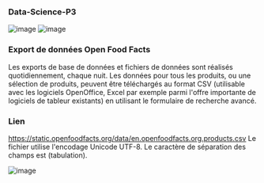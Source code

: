 ### Data-Science-P3
![image](https://user-images.githubusercontent.com/37068938/114171530-b04b3500-9934-11eb-8781-1331446019f7.png)
![image](https://user-images.githubusercontent.com/37068938/116997953-cce14f80-acdd-11eb-9e77-1423b171c6a9.png)


### Export de données Open Food Facts
Les exports de base de données et fichiers de données sont réalisés quotidiennement, chaque nuit.
Les données pour tous les produits, ou une sélection de produits, peuvent être téléchargés au format CSV (utilisable avec les logiciels OpenOffice, Excel par exemple parmi l'offre importante de logiciels de tableur existants) en utilisant le formulaire de recherche avancé.

### Lien
https://static.openfoodfacts.org/data/en.openfoodfacts.org.products.csv
Le fichier utilise l'encodage Unicode UTF-8. Le caractère de séparation des champs est <tab> (tabulation).

![image](https://user-images.githubusercontent.com/37068938/116997848-9f94a180-acdd-11eb-847e-361c2bd2a9cc.png)
